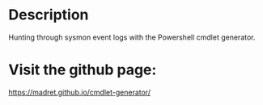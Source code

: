 # Description
Hunting through sysmon event logs with the Powershell cmdlet generator.

# Visit the github page:
https://madret.github.io/cmdlet-generator/
